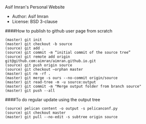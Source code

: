 Asif Imran's Personal Website
* Author: Asif Imran
* License: BSD 3-clause

####How to publish to github user page from scratch
```
(master) git init
(master) git checkout -b source
(source) git add .
(source) git commit -m “initial commit of the source tree”
(source) git remote add origin git@github.com:aimran/aimran.github.io.git
(source) git push origin source
(source) git checkout —orphan master
(master) git rm -rf .
(master) git merge -s ours --no-commit origin/source
(master) git read-tree -m -u source:output
(master) git commit -m "Merge output folder from branch source"
(master) git push --all
```

####To do regular update using the output tree
```
(source) pelican content -o output -s pelicanconf.py
(source) git checkout master
(master) git pull --no-edit -s subtree origin source
```

